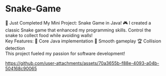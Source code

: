 # Snake-Game
🚀 Just Completed My Mini Project: Snake Game in Java! 🎮 
I created a classic Snake game that enhanced my programming skills. Control the snake to collect food while avoiding walls!  
Key Features: 
🍏 Core Java implementation 
🐍 Smooth gameplay 
🏆 Collision detection  
This project fueled my passion for software development!


https://github.com/user-attachments/assets/70a3655b-f88e-4093-a04b-504168c90065

